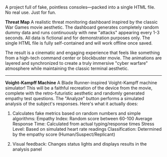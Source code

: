 A project full of fake, pointless consoles—packed into a single HTML file. No real use. Just for fun.

**Threat Map**
A realistic threat monitoring dashboard inspired by the classic War Games movie aesthetic. The dashboard generates completely random dummy data and runs continuously with new "attacks" appearing every 1-3 seconds. All data is fictional and for demonstration purposes only. The single HTML file is fully self-contained and will work offline once saved.

The result is a cinematic and engaging experience that feels like something from a high-tech command center or blockbuster movie. The animations are layered and synchronized to create a truly immersive "cyber warfare" atmosphere while maintaining the classic terminal aesthetic.

---
**Voight-Kampff Machine**
A Blade Runner-inspired Voight-Kampff machine simulator! This will be a faithful recreation of the device from the movie, complete with the retro-futuristic aesthetic and randomly generated empathy test questions. The "Analyze" button performs a simulated analysis of the subject's responses. Here's what it actually does:
1. Calculates fake metrics based on random numbers and simple algorithms:
Empathy Index: Random score between 60-100
Average Response Time: Calculated from actual typing/response times
Stress Level: Based on simulated heart rate readings
Classification: Determined by the empathy score (Human/Suspect/Replicant)

3. Visual feedback: Changes status lights and displays results in the analysis panel
